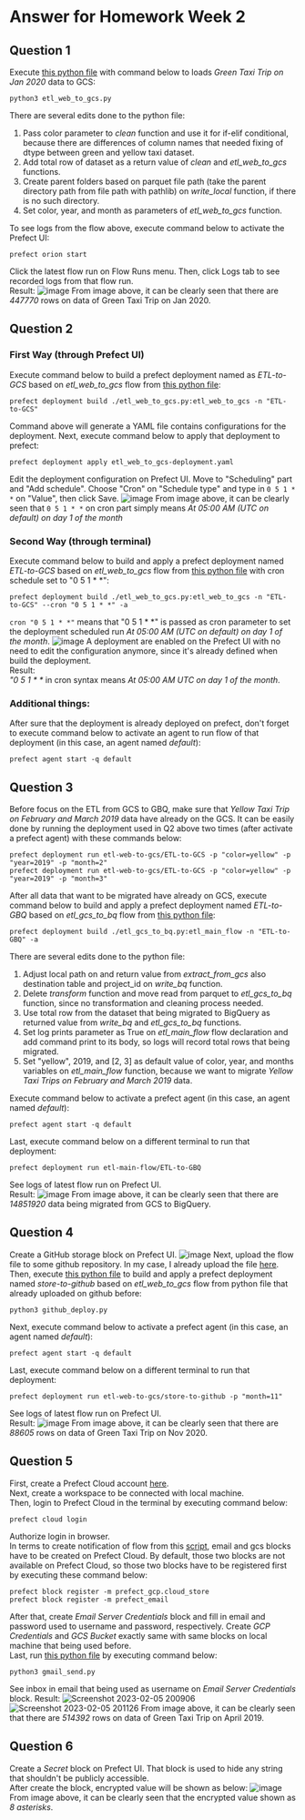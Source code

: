 # Answer for Homework Week 2

## Question 1
Execute [this python file](https://github.com/ahmdxrzky/de-zoomcamp-2023/blob/main/week2/etl_web_to_gcs.py) with command below to loads _Green Taxi Trip on Jan 2020_ data to GCS:
```
python3 etl_web_to_gcs.py
```
There are several edits done to the python file:
1. Pass color parameter to _clean_ function and use it for if-elif conditional, because there are differences of column names that needed fixing of dtype between green and yellow taxi dataset.
2. Add total row of dataset as a return value of _clean_ and _etl_web_to_gcs_ functions.
3. Create parent folders based on parquet file path (take the parent directory path from file path with pathlib) on _write_local_ function, if there is no such directory.
4. Set color, year, and month as parameters of _etl_web_to_gcs_ function.

To see logs from the flow above, execute command below to activate the Prefect UI:
```
prefect orion start
```
Click the latest flow run on Flow Runs menu. Then, click Logs tab to see recorded logs from that flow run.<br>
Result:
![image](https://user-images.githubusercontent.com/99194827/216642020-bb3901f8-88cd-478d-bfa5-f35fa2425867.png)
From image above, it can be clearly seen that there are _447770_ rows on data of Green Taxi Trip on Jan 2020.

## Question 2
### First Way (through Prefect UI)
Execute command below to build a prefect deployment named as _ETL-to-GCS_ based on _etl_web_to_gcs_ flow from [this python file](https://github.com/ahmdxrzky/de-zoomcamp-2023/blob/main/week2/etl_web_to_gcs.py):
```
prefect deployment build ./etl_web_to_gcs.py:etl_web_to_gcs -n "ETL-to-GCS"
```
Command above will generate a YAML file contains configurations for the deployment. Next, execute command below to apply that deployment to prefect:
```
prefect deployment apply etl_web_to_gcs-deployment.yaml
```
Edit the deployment configuration on Prefect UI. Move to "Scheduling" part and "Add schedule". Choose "Cron" on "Schedule type" and type in ```0 5 1 * *``` on "Value", then click Save.
![image](https://user-images.githubusercontent.com/99194827/216657927-97a8eb6b-8188-4167-b2bf-8d7ec39de41e.png)
From image above, it can be clearly seen that ```0 5 1 * *``` on cron part simply means _At 05:00 AM (UTC on default) on day 1 of the month_

### Second Way (through terminal)
Execute command below to build and apply a prefect deployment named _ETL-to-GCS_ based on _etl_web_to_gcs_ flow from [this python file](https://github.com/ahmdxrzky/de-zoomcamp-2023/blob/main/week2/etl_web_to_gcs.py) with cron schedule set to "0 5 1 * *":
```
prefect deployment build ./etl_web_to_gcs.py:etl_web_to_gcs -n "ETL-to-GCS" --cron "0 5 1 * *" -a
```
```cron "0 5 1 * *"``` means that "0 5 1 \* \*" is passed as cron parameter to set the deployment scheduled run _At 05:00 AM (UTC on default) on day 1 of the month_.
![image](https://user-images.githubusercontent.com/99194827/216754210-d3b7e9ff-6d89-4a32-9734-772ef12218b3.png)
A deployment are enabled on the Prefect UI with no need to edit the configuration anymore, since it's already defined when build the deployment. <br>
Result: <br>
_"0 5 1 \* \*_ in cron syntax means _At 05:00 AM UTC on day 1 of the month_. <br>

### Additional things:
After sure that the deployment is already deployed on prefect, don't forget to execute command below to activate an agent to run flow of that deployment (in this case, an agent named _default_):
```
prefect agent start -q default
```

## Question 3
Before focus on the ETL from GCS to GBQ, make sure that _Yellow Taxi Trip on February and March 2019_ data have already on the GCS. It can be easily done by running the deployment used in Q2 above two times (after activate a prefect agent) with these commands below:
```
prefect deployment run etl-web-to-gcs/ETL-to-GCS -p "color=yellow" -p "year=2019" -p "month=2"
prefect deployment run etl-web-to-gcs/ETL-to-GCS -p "color=yellow" -p "year=2019" -p "month=3"
```
After all data that want to be migrated have already on GCS, execute command below to build and apply a prefect deployment named _ETL-to-GBQ_ based on _etl_gcs_to_bq_ flow from [this python file](https://github.com/ahmdxrzky/de-zoomcamp-2023/blob/main/week2/etl_gcs_to_bq.py):
```
prefect deployment build ./etl_gcs_to_bq.py:etl_main_flow -n "ETL-to-GBQ" -a
```
There are several edits done to the python file:
1. Adjust local path on and return value from _extract_from_gcs_ also destination table and project_id on _write_bq_ function.
2. Delete _transform_ function and move read from parquet to _etl_gcs_to_bq_ function, since no transformation and cleaning process needed.
3. Use total row from the dataset that being migrated to BigQuery as returned value from _write_bq_ and _etl_gcs_to_bq_ functions.
4. Set log prints parameter as True on _etl_main_flow_ flow declaration and add command print to its body, so logs will record total rows that being migrated.
5. Set "yellow", 2019, and [2, 3] as default value of color, year, and months variables on _etl_main_flow_ function, because we want to migrate _Yellow Taxi Trips on February and March 2019_ data.

Execute command below to activate a prefect agent (in this case, an agent named _default_):
```
prefect agent start -q default
```
Last, execute command below on a different terminal to run that deployment:
```
prefect deployment run etl-main-flow/ETL-to-GBQ
```
See logs of latest flow run on Prefect UI. <br>
Result:
![image](https://user-images.githubusercontent.com/99194827/216754941-50b916ed-dee7-4741-8ead-eeb6bded2825.png)
From image above, it can be clearly seen that there are _14851920_ data being migrated from GCS to BigQuery.

## Question 4
Create a GitHub storage block on Prefect UI.
![image](https://user-images.githubusercontent.com/99194827/216757198-e69e0546-4de8-432f-8401-91df1db08bc7.png)
Next, upload the flow file to some github repository. In my case, I already upload the file [here](https://github.com/ahmdxrzky/de-zoomcamp-2023/blob/main/week2/etl_web_to_gcs.py). <br>
Then, execute [this python file](https://github.com/ahmdxrzky/de-zoomcamp-2023/blob/main/week2/github_deploy.py) to build and apply a prefect deployment named _store-to-github_ based on _etl_web_to_gcs_ flow from python file that already uploaded on github before:
```
python3 github_deploy.py
```
Next, execute command below to activate a prefect agent (in this case, an agent named _default_):
```
prefect agent start -q default
```
Last, execute command below on a different terminal to run that deployment:
```
prefect deployment run etl-web-to-gcs/store-to-github -p "month=11"
```
See logs of latest flow run on Prefect UI. <br>
Result:
![image](https://user-images.githubusercontent.com/99194827/216811597-62a624ae-31f7-4e3f-8ab7-ef4b9af0e56b.png)
From image above, it can be clearly seen that there are _88605_ rows on data of Green Taxi Trip on Nov 2020.

## Question 5
First, create a Prefect Cloud account [here](https://app.prefect.cloud).<br>
Next, create a workspace to be connected with local machine.<br>
Then, login to Prefect Cloud in the terminal by executing command below:
```
prefect cloud login
```
Authorize login in browser.<br>
In terms to create notification of flow from this [script](https://github.com/ahmdxrzky/de-zoomcamp-2023/blob/main/week2/etl_web_to_gcs.py), email and gcs blocks have to be created on Prefect Cloud. By default, those two blocks are not available on Prefect Cloud, so those two blocks have to be registered first by executing these command below:
```
prefect block register -m prefect_gcp.cloud_store
prefect block register -m prefect_email
```
After that, create _Email Server Credentials_ block and fill in email and password used to username and password, respectively. Create _GCP Credentials_ and _GCS Bucket_ exactly same with same blocks on local machine that being used before.<br>
Last, run [this python file](https://github.com/ahmdxrzky/de-zoomcamp-2023/blob/main/week2/gmail_send.py) by executing command below:
```
python3 gmail_send.py
```
See inbox in email that being used as username on _Email Server Credentials_ block.
Result:
![Screenshot 2023-02-05 200906](https://user-images.githubusercontent.com/99194827/216820762-f2d7c248-6413-4671-a61b-269c869b6871.png)
![Screenshot 2023-02-05 201126](https://user-images.githubusercontent.com/99194827/216820934-b948e015-9286-4332-9d81-7d5eea17a6c8.png)
From image above, it can be clearly seen that there are _514392_ rows on data of Green Taxi Trip on April 2019.

## Question 6
Create a _Secret_ block on Prefect UI. That block is used to hide any string that shouldn't be publicly accessible.<br>
After create the block, encrypted value will be shown as below:
![image](https://user-images.githubusercontent.com/99194827/216824310-95b8ed0a-0d3b-4b7d-9fe2-a808ca88f51f.png)
From image above, it can be clearly seen that the encrypted value shown as _8 asterisks_.
